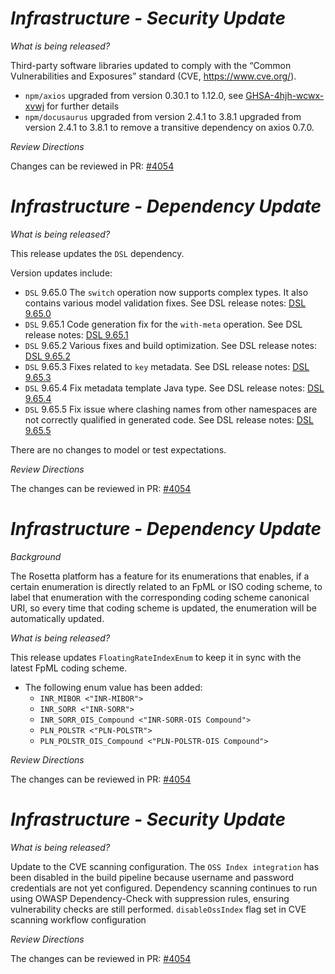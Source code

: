 # *Infrastructure - Security Update*

_What is being released?_

Third-party software libraries updated to comply with the “Common Vulnerabilities and Exposures” standard (CVE, https://www.cve.org/).

- `npm/axios` upgraded from version 0.30.1 to 1.12.0, see [GHSA-4hjh-wcwx-xvwj](https://github.com/advisories/GHSA-4hjh-wcwx-xvwj) for further details
- `npm/docusaurus` upgraded from version 2.4.1 to 3.8.1 upgraded from version 2.4.1 to 3.8.1 to remove a transitive dependency on axios 0.7.0.

_Review Directions_

Changes can be reviewed in PR: [#4054](https://github.com/finos/common-domain-model/pull/4054)

# _Infrastructure - Dependency Update_

_What is being released?_

This release updates the `DSL` dependency.

Version updates include:
- `DSL` 9.65.0 The `switch` operation now supports complex types. It also contains various model validation fixes. See DSL release notes: [DSL 9.65.0](https://github.com/finos/rune-dsl/releases/tag/9.65.0)
- `DSL` 9.65.1 Code generation fix for the `with-meta` operation. See DSL release notes: [DSL 9.65.1](https://github.com/finos/rune-dsl/releases/tag/9.65.1)
- `DSL` 9.65.2 Various fixes and build optimization. See DSL release notes: [DSL 9.65.2](https://github.com/finos/rune-dsl/releases/tag/9.65.2)
- `DSL` 9.65.3 Fixes related to `key` metadata. See DSL release notes: [DSL 9.65.3](https://github.com/finos/rune-dsl/releases/tag/9.65.3)
- `DSL` 9.65.4 Fix metadata template Java type. See DSL release notes: [DSL 9.65.4](https://github.com/finos/rune-dsl/releases/tag/9.65.4)
- `DSL` 9.65.5 Fix issue where clashing names from other namespaces are not correctly qualified in generated code. See DSL release notes: [DSL 9.65.5](https://github.com/finos/rune-dsl/releases/tag/9.65.5)

There are no changes to model or test expectations.

_Review Directions_

The changes can be reviewed in PR: [#4054](https://github.com/finos/common-domain-model/pull/4054)

# _Infrastructure - Dependency Update_

_Background_

The Rosetta platform has a feature for its enumerations that enables, if a certain enumeration is directly related to an FpML or ISO coding scheme, to label that enumeration with the corresponding coding scheme canonical URI, so every time that coding scheme is updated, the enumeration will be automatically updated.

_What is being released?_

This release updates `FloatingRateIndexEnum` to keep it in sync with the latest FpML coding scheme.
* The following enum value has been added:
    * `INR_MIBOR <"INR-MIBOR">`
    * `INR_SORR <"INR-SORR">`
    * `INR_SORR_OIS_Compound <"INR-SORR-OIS Compound">`
    * `PLN_POLSTR <"PLN-POLSTR">`
    * `PLN_POLSTR_OIS_Compound <"PLN-POLSTR-OIS Compound">`

_Review Directions_

The changes can be reviewed in PR: [#4054](https://github.com/finos/common-domain-model/pull/4054)

# _Infrastructure - Security Update_

_What is being released?_

Update to the CVE scanning configuration. The `OSS Index integration` has been disabled in the build pipeline because username and password credentials are not yet configured. Dependency scanning continues to run using OWASP Dependency-Check with suppression rules, ensuring vulnerability checks are still performed.
`disableOssIndex` flag set in CVE scanning workflow configuration

_Review Directions_

The changes can be reviewed in PR: [#4054](https://github.com/finos/common-domain-model/pull/4054)
